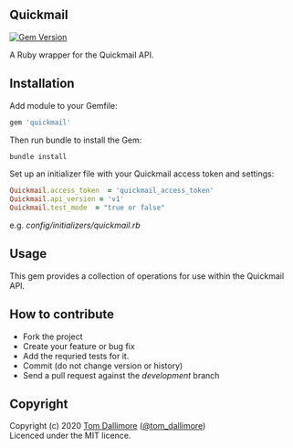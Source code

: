 ## Quickmail

[![Gem Version](https://badge.fury.io/rb/quickmail.svg)](https://badge.fury.io/rb/quickmail)

A Ruby wrapper for the Quickmail API.

## Installation

Add module to your Gemfile:

```ruby
gem 'quickmail'
```

Then run bundle to install the Gem:

```sh
bundle install
```

Set up an initializer file with your Quickmail access token and settings:

```ruby
Quickmail.access_token  = 'quickmail_access_token'
Quickmail.api_version = 'v1'
Quickmail.test_mode  = "true or false"
```
e.g. *config/initializers/quickmail.rb*

## Usage

This gem provides a collection of operations for use within the Quickmail API.


## How to contribute

* Fork the project
* Create your feature or bug fix
* Add the requried tests for it.
* Commit (do not change version or history)
* Send a pull request against the *development* branch

## Copyright
Copyright (c) 2020 [Tom Dallimore](http://www.tomdallimore.com/?utm_source=quickmail&utm_medium=website&utm_campaign=tomdallimore) ([@tom_dallimore](http://twitter.com/tom_dallimore))  
Licenced under the MIT licence.
